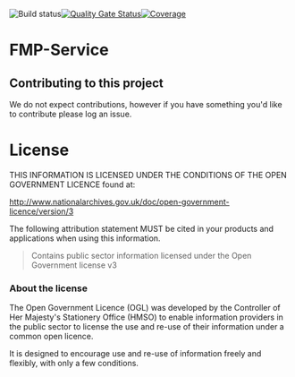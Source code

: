 ![Build status](https://github.com/DEFRA/fmp-service/actions/workflows/ci.yml/badge.svg)[![Quality Gate Status](https://sonarcloud.io/api/project_badges/measure?project=DEFRA_fmp-service&metric=alert_status)](https://sonarcloud.io/dashboard?id=DEFRA_fmp-service)[![Coverage](https://sonarcloud.io/api/project_badges/measure?project=DEFRA_fmp-service&metric=coverage)](https://sonarcloud.io/dashboard?id=DEFRA_fmp-service)

# FMP-Service

## Contributing to this project

We do not expect contributions, however if you have something you'd like to contribute please log an issue.

# License

THIS INFORMATION IS LICENSED UNDER THE CONDITIONS OF THE OPEN GOVERNMENT LICENCE found at:

http://www.nationalarchives.gov.uk/doc/open-government-licence/version/3

The following attribution statement MUST be cited in your products and applications when using this information.

>Contains public sector information licensed under the Open Government license v3

### About the license

The Open Government Licence (OGL) was developed by the Controller of Her Majesty's Stationery Office (HMSO) to enable information providers in the public sector to license the use and re-use of their information under a common open licence.

It is designed to encourage use and re-use of information freely and flexibly, with only a few conditions.
